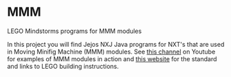 # MMM
LEGO Mindstorms programs for MMM modules

In this project you will find Jejos NXJ Java programs for NXT's that are used in Moving Minifig Machine (MMM) modules. See [this channel](https://www.youtube.com/MMMGBC) on Youtube for examples of MMM modules in action and [this website](https://c-mt.dk/mmm) for the standard and links to LEGO building instructions.

